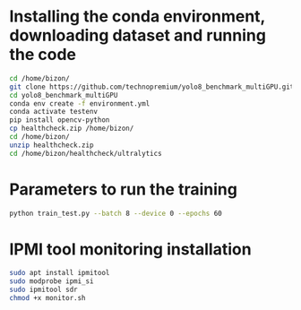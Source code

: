 # Installing the conda environment, downloading dataset and running the code
```bash
cd /home/bizon/
git clone https://github.com/technopremium/yolo8_benchmark_multiGPU.git
cd yolo8_benchmark_multiGPU
conda env create -f environment.yml
conda activate testenv 
pip install opencv-python
cp healthcheck.zip /home/bizon/
cd /home/bizon/
unzip healthcheck.zip
cd /home/bizon/healthcheck/ultralytics
```

# Parameters to run the training 
```bash
python train_test.py --batch 8 --device 0 --epochs 60
```
# IPMI tool monitoring installation
```bash
sudo apt install ipmitool
sudo modprobe ipmi_si
sudo ipmitool sdr
chmod +x monitor.sh
```





